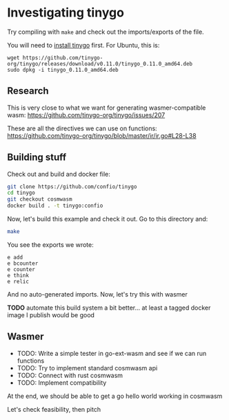 # Investigating tinygo

Try compiling with `make` and check out the imports/exports of the file.

You will need to [install tinygo](https://tinygo.org/getting-started/) first.
For Ubuntu, this is:

```
wget https://github.com/tinygo-org/tinygo/releases/download/v0.11.0/tinygo_0.11.0_amd64.deb
sudo dpkg -i tinygo_0.11.0_amd64.deb
```

## Research

This is very close to what we want for generating wasmer-compatible wasm: https://github.com/tinygo-org/tinygo/issues/207

These are all the directives we can use on functions: https://github.com/tinygo-org/tinygo/blob/master/ir/ir.go#L28-L38

## Building stuff

Check out and build and docker file:

```sh
git clone https://github.com/confio/tinygo
cd tinygo
git checkout cosmwasm
docker build . -t tinygo:confio
```

Now, let's build this example and check it out.
Go to this directory and:

```sh
make
```

You see the exports we wrote:

```
e add
e bcounter
e counter
e think
e relic
```

And no auto-generated imports. Now, let's try this with wasmer

**TODO** automate this build system a bit better... at least a tagged docker image I publish would be good

## Wasmer

* TODO: Write a simple tester in go-ext-wasm and see if we can run functions
* TODO: Try to implement standard cosmwasm api
* TODO: Connect with rust cosmwasm
* TODO: Implement compatibility

At the end, we should be able to get a go hello world working in cosmwasm

Let's check feasibility, then pitch
